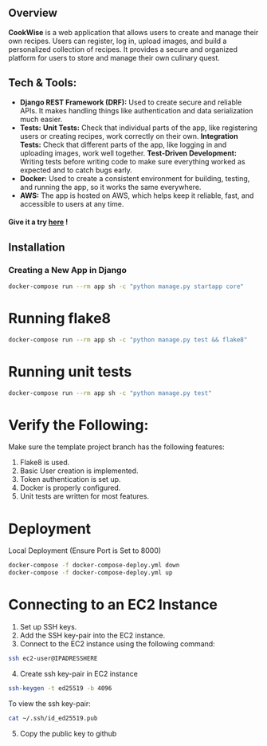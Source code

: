 
## Overview

**CookWise** is a web application that allows users to create and manage their own recipes. Users can register, log in, upload images, and build a personalized collection of recipes. It provides a secure and organized platform for users to store and manage their own culinary quest.


## Tech & Tools:  
- **Django REST Framework (DRF):** Used to create secure and reliable APIs. It makes handling things like authentication and data serialization much easier.
- **Tests:**
   **Unit Tests:** Check that individual parts of the app, like registering users or creating recipes, work correctly on their own.
   **Integration Tests:** Check that different parts of the app, like logging in and uploading images, work well together.
   **Test-Driven Development:** Writing tests before writing code to make sure everything worked as expected and to catch bugs early.
- **Docker:** Used to create a consistent environment for building, testing, and running the app, so it works the same everywhere.
- **AWS:** The app is hosted on AWS, which helps keep it reliable, fast, and accessible to users at any time.
  


#### Give it a try [here](http://ec2-3-83-146-24.compute-1.amazonaws.com/api/docs/) !


## Installation

### Creating a New App in Django
```bash
docker-compose run --rm app sh -c "python manage.py startapp core"
```

# Running flake8

```bash
docker-compose run --rm app sh -c "python manage.py test && flake8"
```

# Running unit tests

```bash
docker-compose run --rm app sh -c "python manage.py test"
```
# Verify the Following:
Make sure the template project branch has the following features:

1. Flake8 is used.
2. Basic User creation is implemented.
3. Token authentication is set up.
4. Docker is properly configured.
5. Unit tests are written for most features.
   
# Deployment

Local Deployment (Ensure Port is Set to 8000)

```bash
docker-compose -f docker-compose-deploy.yml down
docker-compose -f docker-compose-deploy.yml up
```

# Connecting to an EC2 Instance

1. Set up SSH keys.
2. Add the SSH key-pair into the EC2 instance.
3. Connect to the EC2 instance using the following command:

```bash
ssh ec2-user@IPADRESSHERE
```

4. Create ssh key-pair in EC2 instance

```bash
ssh-keygen -t ed25519 -b 4096
```

To view the ssh key-pair:

```bash
cat ~/.ssh/id_ed25519.pub
```

5. Copy the public key to github
